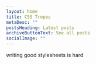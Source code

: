 ```yaml
---
layout: home
title: CSS Tropes
metaDesc: ""
postsHeading: Latest posts
archiveButtonText: See all posts
socialImage: ""
---
```

writing good stylesheets is hard